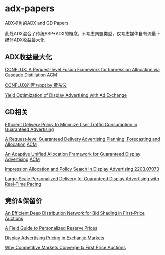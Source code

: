 # adx-papers

ADX视角的ADX and GD Papers

此处ADX混合了传统SSP+ADX的概念，不考虑网盟类型，仅考虑媒体自有流量下媒体ADX收益最大化


## ADX收益最大化

[CONFLUX: A Request-level Fusion Framework for Impression Allocation via Cascade Distillation](https://github.com/suchasplus/adx-papers/blob/main/pdfs/3534678.3539044.pdf) [ACM](https://dl.acm.org/doi/10.1145/3534678.3539044)

[CONFLUX的官方ppt by 黄东波](https://github.com/suchasplus/adx-papers/blob/main/pdfs/CONFLUX-%E5%93%81%E6%95%88%E5%90%88%E4%B8%80%E7%9A%84%E5%A2%9E%E9%95%BF%E7%A7%98%E8%AF%80%E2%80%94%E2%80%94%E8%85%BE%E8%AE%AF%E5%B9%BF%E5%91%8AKDD2022%E5%BD%95%E7%94%A8%E8%AE%BA%E6%96%87%E5%88%86%E4%BA%AB%E4%B9%8BCONFLUX%E7%AE%97%E6%B3%95.pdf)

[Yield Optimization of Display Advertising with Ad Exchange](https://arxiv.org/abs/1102.2551)


## GD相关

[Efficient Delivery Policy to Minimize User Traffic Consumption in Guaranteed Advertising](https://arxiv.org/pdf/1611.07599.pdf)

[A Request-level Guaranteed Delivery Advertising Planning: Forecasting and Allocation](https://github.com/suchasplus/adx-papers/blob/main/pdfs/3394486.3403348.pdf) [ACM](https://dl.acm.org/doi/10.1145/3394486.3403348)

[An Adaptive Unified Allocation Framework for Guaranteed Display Advertising]() [ACM](https://dl.acm.org/doi/10.1145/3488560.3498500)

[Impression Allocation and Policy Search in Display Advertising 2203.07073](https://arxiv.org/abs/2203.07073)

[Large-Scale Personalized Delivery for Guaranteed Display Advertising with Real-Time Pacing]()


## 竞价&保留价

[An Efficient Deep Distribution Network for Bid Shading in First-Price Auctions](https://arxiv.org/pdf/2107.06650.pdf)

[A Field Guide to Personalized Reserve Prices](https://research.google/pubs/pub45185/)

[Display Advertising Pricing in Exchange Markets](https://hanachoi.github.io/research-papers/choi_mela_optimal_reserve.pdf)

[Why Competitive Markets Converge to First Price Auctions](https://research.google/pubs/pub49912/)

